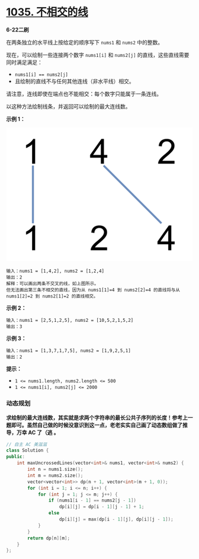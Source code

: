 # [1035. 不相交的线](https://leetcode-cn.com/problems/uncrossed-lines/)

**6-22二刷**

在两条独立的水平线上按给定的顺序写下 `nums1` 和 `nums2` 中的整数。

现在，可以绘制一些连接两个数字 `nums1[i]` 和 `nums2[j]` 的直线，这些直线需要同时满足满足：

-  `nums1[i] == nums2[j]`
- 且绘制的直线不与任何其他连线（非水平线）相交。

请注意，连线即使在端点也不能相交：每个数字只能属于一条连线。

以这种方法绘制线条，并返回可以绘制的最大连线数。

**示例 1：**

![img](../../Images/32.不相交的线.assets/142.png)

```
输入：nums1 = [1,4,2], nums2 = [1,2,4]
输出：2
解释：可以画出两条不交叉的线，如上图所示。 
但无法画出第三条不相交的直线，因为从 nums1[1]=4 到 nums2[2]=4 的直线将与从 nums1[2]=2 到 nums2[1]=2 的直线相交。
```

**示例 2：**

```
输入：nums1 = [2,5,1,2,5], nums2 = [10,5,2,1,5,2]
输出：3
```

**示例 3：**

```
输入：nums1 = [1,3,7,1,7,5], nums2 = [1,9,2,5,1]
输出：2
```

**提示：**

- `1 <= nums1.length, nums2.length <= 500`
- `1 <= nums1[i], nums2[j] <= 2000`

### 动态规划

**求绘制的最大连线数，其实就是求两个字符串的最长公共子序列的长度！参考上一题即可。虽然自己做的时候没意识到这一点，老老实实自己画了动态数组做了推导，万幸 AC 了（逃 。**

```c++
// 自主 AC 美滋滋
class Solution {
public:
    int maxUncrossedLines(vector<int>& nums1, vector<int>& nums2) {
        int n = nums1.size();
        int m = nums2.size();
        vector<vector<int>> dp(n + 1, vector<int>(m + 1, 0));
        for (int i = 1; i <= n; i++) {
            for (int j = 1; j <= m; j++) {
                if (nums1[i - 1] == nums2[j - 1])
                    dp[i][j] = dp[i - 1][j - 1] + 1;
                else
                    dp[i][j] = max(dp[i - 1][j], dp[i][j - 1]);
            }
        }
        return dp[n][m];
    }
};
```

